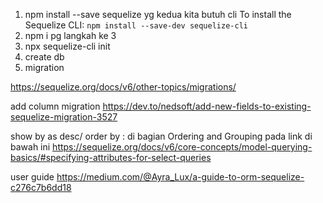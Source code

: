 
1. npm install --save sequelize
 yg kedua kita butuh cli 
    To install the Sequelize CLI:
    `npm install --save-dev sequelize-cli`
2. npm i pg
langkah ke 3
3. npx sequelize-cli init
4. create db
5. migration

https://sequelize.org/docs/v6/other-topics/migrations/


add column migration https://dev.to/nedsoft/add-new-fields-to-existing-sequelize-migration-3527


show by as desc/ order by : di bagian Ordering and Grouping pada link di bawah ini
https://sequelize.org/docs/v6/core-concepts/model-querying-basics/#specifying-attributes-for-select-queries


user guide 
https://medium.com/@Ayra_Lux/a-guide-to-orm-sequelize-c276c7b6dd18